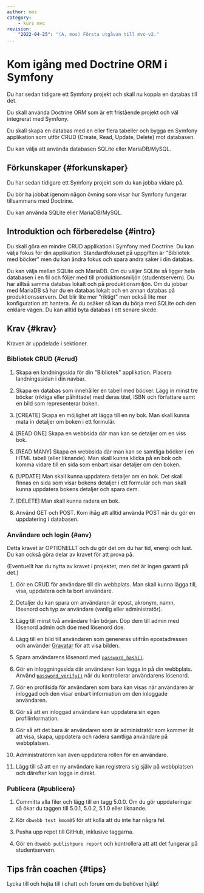 ```yaml
---
author: mos
category:
    - kurs mvc
revision:
    "2022-04-25": "(A, mos) Första utgåvan till mvc-v2."
...
```

Kom igång med Doctrine ORM i Symfony
===================================

Du har sedan tidigare ett Symfony projekt och skall nu koppla en databas till det.

Du skall använda Doctrine ORM som är ett fristående projekt och väl integrerat med Symfony.

Du skall skapa en databas med en eller flera tabeller och bygga en Symfony applikation som utför CRUD (Create, Read, Update, Delete) mot databasen.

Du kan välja att använda databasen SQLite eller MariaDB/MySQL.

<!--more-->



Förkunskaper {#forkunskaper}
-----------------------

Du har sedan tidigare ett Symfony projekt som du kan jobba vidare på.

Du bör ha jobbat igenom någon övning som visar hur Symfony fungerar tillsammans med Doctrine.

Du kan använda SQLite eller MariaDB/MySQL.



Introduktion och förberedelse {#intro}
-----------------------

Du skall göra en mindre CRUD applikation i Symfony med Doctrine. Du kan välja fokus för din applikation. Standardfokuset på uppgiften är "Bibliotek med böcker" men du kan ändra fokus och spara andra saker i din databas.

Du kan välja mellan SQLite och MariaDB. Om du väljer SQLite så ligger hela databasen i en fil och följer med till produktionsmiljön (studentservern). Du har alltså samma databas lokalt och på produktionsmiljön. Om du jobbar med MariaDB så har du en databas lokalt och en annan databas på produktionsservern. Det blir lite mer "riktigt" men också lite mer konfiguration att hantera. Är du osäker så kan du börja med SQLite och den enklare vägen. Du kan alltid byta databas i ett senare skede.



Krav {#krav}
-----------------------

Kraven är uppdelade i sektioner.



### Bibliotek CRUD {#crud}

1. Skapa en landningssida för din "Bibliotek" applikation. Placera landningssidan i din navbar.

1. Skapa en databas som innehåller en tabell med böcker. Lägg in minst tre böcker (riktiga eller påhittade) med deras titel, ISBN och författare samt en bild som representerar boken.

1. [CREATE] Skapa en möjlighet att lägga till en ny bok. Man skall kunna mata in detaljer om boken i ett formulär.

1. [READ ONE] Skapa en webbsida där man kan se detaljer om en viss bok.

1. [READ MANY] Skapa en webbsida där man kan se samtliga böcker i en HTML tabell (eller liknande). Man skall kunna klicka på en bok och komma vidare till en sida som enbart visar detaljer om den boken.

1. [UPDATE] Man skall kunna uppdatera detaljer om en bok. Det skall finnas en sida som visar bokens detaljer i ett formulär och man skall kunna uppdatera bokens detaljer och spara dem.

1. [DELETE] Man skall kunna radera en bok.

1. Använd GET och POST. Kom ihåg att alltid använda POST när du gör en uppdatering i databasen.



### Användare och login {#anv}

Detta kravet är OPTIONELLT och du gör det om du har tid, energi och lust. Du kan också göra delar av kravet för att prova på.

(Eventuellt har du nytta av kravet i projektet, men det är ingen garanti på det.)

1. Gör en CRUD för användare till din webbplats. Man skall kunna lägga till, visa, uppdatera och ta bort användare.

1. Detaljer du kan spara om användaren är epost, akronym, namn, lösenord och typ av användare (vanlig eller administratör).

1. Lägg till minst två användare från början. Döp dem till admin med lösenord admin och doe med lösenord doe.

1. Lägg till en bild till användaren som genereras utifrån epostadressen och använder [Gravatar](https://sv.gravatar.com/) för att visa bilden.

1. Spara användarens lösenord med [`password_hash()`](https://www.php.net/manual/en/function.password-hash.php).

1. Gör en inloggningssida där användaren kan logga in på din webbplats. Använd [`password_verify()`](https://www.php.net/manual/en/function.password-verify.php) när du kontrollerar användarens lösenord.

1. Gör en profilsida för användaren som bara kan visas när användaren är inloggad och den visar enbart information om den inloggade användaren.

1. Gör så att en inloggad användare kan uppdatera sin egen profilinformation.

1. Gör så att det bara är användaren som är administratör som kommer åt att visa, skapa, uppdatera och radera samtliga användare på webbplatsen.

1. Administratören kan även uppdatera rollen för en användare.

1. Lägg till så att en ny användare kan registrera sig själv på webbplatsen och därefter kan logga in direkt.



### Publicera {#publicera}

1. Committa alla filer och lägg till en tagg 5.0.0. Om du gör uppdateringar så ökar du taggen till 5.0.1, 5.0.2, 5.1.0 eller liknande.

1. Kör `dbwebb test kmom05` för att kolla att du inte har några fel.

1. Pusha upp repot till GitHub, inklusive taggarna.

1. Gör en `dbwebb publishpure report` och kontrollera att att det fungerar på studentservern.



<!--
Extrauppgift {#extra}
-----------------------

Lös följande extrauppgifter om du har tid och lust.

-->



Tips från coachen {#tips}
-----------------------

Lycka till och hojta till i chatt och forum om du behöver hjälp!
